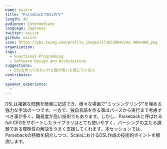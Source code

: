 ```yaml
---
name: osiire
title: "ParsebackでDSL作り"
length: 40
audience: Intermediate
language: Japanese
twitter: osiire
github: osiire
icon: https://pbs.twimg.com/profile_images/1710330842/me_400x400.png
organization: 
tags:
  - Functional Programming
  - Software Design and Architecture
suggestions:
  - DSLを作ってみたいけど壁が高いと感じている人
contributes:
  - 
speaker_experience:
  - 
---
```

DSLは複雑な問題を簡潔に記述でき、様々な場面で"ミッシングリング"を埋める強力な手法の一つです。一方で、独自言語を作る事はパースから実行まで考慮すべき事が多く、難易度が高い技術でもあります。しかし、Parsebackと呼ばれるfull CFGをサポートしたライブラリはとても使いやすく、パーシングの主たる課題である曖昧性の解決をうまく支援してくれます。本セッションでは、Parsebackの特徴を紹介しつつ、ScalaにおけるDSL作成の技術的ポイントを解説します。
